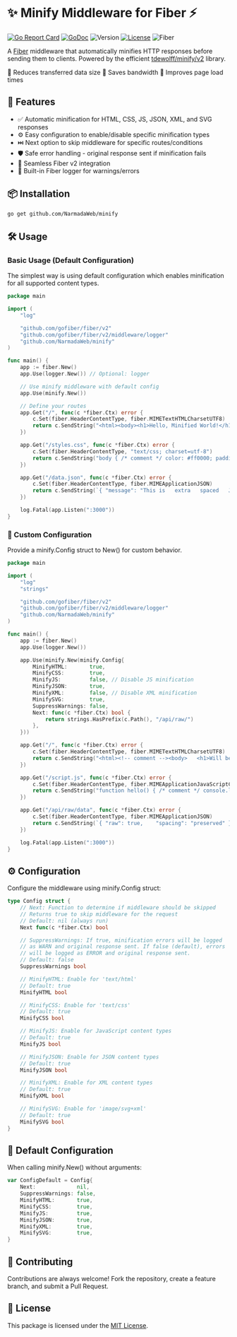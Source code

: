 # ✨ Minify Middleware for Fiber ⚡

[![Go Report Card](https://goreportcard.com/badge/github.com/NarmadaWeb/minify)](https://goreportcard.com/report/github.com/NarmadaWeb/minify)
[![GoDoc](https://godoc.org/github.com/NarmadaWeb/minify?status.svg)](https://godoc.org/github.com/NarmadaWeb/minify)
![Version](https://img.shields.io/badge/Version-v1.1.0-blue.svg)
[![License](https://img.shields.io/badge/License-MIT-blue.svg)](LICENSE)
![Fiber](https://img.shields.io/badge/Fiber-v2-9cf)

A [Fiber](https://gofiber.io/) middleware that automatically minifies HTTP responses before sending them to clients. Powered by the efficient [tdewolff/minify/v2](https://github.com/tdewolff/minify) library.

🔹 Reduces transferred data size
🔹 Saves bandwidth
🔹 Improves page load times

## 🚀 Features

* ✅ Automatic minification for HTML, CSS, JS, JSON, XML, and SVG responses
* ⚙️ Easy configuration to enable/disable specific minification types
* ⏭️ Next option to skip middleware for specific routes/conditions
* 🛡️ Safe error handling - original response sent if minification fails
* 🧩 Seamless Fiber v2 integration
* 📝 Built-in Fiber logger for warnings/errors

## 📦 Installation

```bash
go get github.com/NarmadaWeb/minify
```

## 🛠️ Usage

### Basic Usage (Default Configuration)

The simplest way is using default configuration which enables minification for all supported content types.

```go
package main

import (
	"log"

	"github.com/gofiber/fiber/v2"
	"github.com/gofiber/fiber/v2/middleware/logger"
	"github.com/NarmadaWeb/minify"
)

func main() {
	app := fiber.New()
	app.Use(logger.New()) // Optional: logger

	// Use minify middleware with default config
	app.Use(minify.New())

	// Define your routes
	app.Get("/", func(c *fiber.Ctx) error {
		c.Set(fiber.HeaderContentType, fiber.MIMETextHTMLCharsetUTF8)
		return c.SendString("<html><body><h1>Hello, Minified World!</h1></body></html>")
	})

	app.Get("/styles.css", func(c *fiber.Ctx) error {
        c.Set(fiber.HeaderContentType, "text/css; charset=utf-8")
        return c.SendString("body { /* comment */ color: #ff0000; padding: 10px; }")
    })

    app.Get("/data.json", func(c *fiber.Ctx) error {
        c.Set(fiber.HeaderContentType, fiber.MIMEApplicationJSON)
        return c.SendString(`{ "message": "This is   extra   spaced   JSON." }`)
    })

	log.Fatal(app.Listen(":3000"))
}
```

### 🔧 Custom Configuration

Provide a minify.Config struct to New() for custom behavior.

```go
package main

import (
	"log"
	"strings"

	"github.com/gofiber/fiber/v2"
	"github.com/gofiber/fiber/v2/middleware/logger"
	"github.com/NarmadaWeb/minify"
)

func main() {
	app := fiber.New()
	app.Use(logger.New())

	app.Use(minify.New(minify.Config{
		MinifyHTML:       true,
		MinifyCSS:        true,
		MinifyJS:         false, // Disable JS minification
		MinifyJSON:       true,
		MinifyXML:        false, // Disable XML minification
		MinifySVG:        true,
		SuppressWarnings: false,
		Next: func(c *fiber.Ctx) bool {
			return strings.HasPrefix(c.Path(), "/api/raw/")
		},
	}))

	app.Get("/", func(c *fiber.Ctx) error {
        c.Set(fiber.HeaderContentType, fiber.MIMETextHTMLCharsetUTF8)
        return c.SendString("<html><!-- comment --><body>   <h1>Will be minified</h1>   </body></html>")
    })

    app.Get("/script.js", func(c *fiber.Ctx) error {
        c.Set(fiber.HeaderContentType, fiber.MIMEApplicationJavaScriptCharsetUTF8)
        return c.SendString("function hello() { /* comment */ console.log('Not minified'); }")
    })

    app.Get("/api/raw/data", func(c *fiber.Ctx) error {
        c.Set(fiber.HeaderContentType, fiber.MIMEApplicationJSON)
        return c.SendString(`{ "raw": true,    "spacing": "preserved" }`)
    })

	log.Fatal(app.Listen(":3000"))
}
```

## ⚙️ Configuration

Configure the middleware using minify.Config struct:

```go
type Config struct {
    // Next: Function to determine if middleware should be skipped
    // Returns true to skip middleware for the request
    // Default: nil (always run)
    Next func(c *fiber.Ctx) bool

    // SuppressWarnings: If true, minification errors will be logged
    // as WARN and original response sent. If false (default), errors
    // will be logged as ERROR and original response sent.
    // Default: false
    SuppressWarnings bool

    // MinifyHTML: Enable for 'text/html'
    // Default: true
    MinifyHTML bool

    // MinifyCSS: Enable for 'text/css'
    // Default: true
    MinifyCSS bool

    // MinifyJS: Enable for JavaScript content types
    // Default: true
    MinifyJS bool

    // MinifyJSON: Enable for JSON content types
    // Default: true
    MinifyJSON bool

    // MinifyXML: Enable for XML content types
    // Default: true
    MinifyXML bool

    // MinifySVG: Enable for 'image/svg+xml'
    // Default: true
    MinifySVG bool
}
```


## 🔧 Default Configuration

When calling minify.New() without arguments:

```go
var ConfigDefault = Config{
    Next:             nil,
    SuppressWarnings: false,
    MinifyHTML:       true,
    MinifyCSS:        true,
    MinifyJS:         true,
    MinifyJSON:       true,
    MinifyXML:        true,
    MinifySVG:        true,
}
```

## 🤝 Contributing

Contributions are always welcome! Fork the repository, create a feature branch, and submit a Pull Request.

## 📜 License

This package is licensed under the [MIT License](LICENSE).
